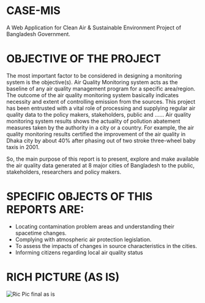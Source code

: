 # CASE-MIS
A Web Application for Clean Air &amp; Sustainable Environment Project of Bangladesh Government.
# OBJECTIVE OF THE PROJECT
The most important factor to be considered in designing a monitoring system is the objective(s).
Air Quality Monitoring system acts as the baseline of any air quality management program for a specific area/region. The outcome of the air quality monitoring system basically indicates necessity and extent of controlling emission from the sources. This project has been entrusted with a vital role of processing and supplying regular air quality data to the policy makers, stakeholders, public and …… Air quality monitoring system results shows the actuality of pollution abatement measures taken by the authority in a city or a country. For example, the air quality monitoring results certified the improvement of the air quality in Dhaka city by about 40% after phasing out of two stroke three-wheel baby taxis in 2001.

So, the main purpose of this report is to present, explore and make available the air quality data generated at 8 major cities of Bangladesh to the public, stakeholders, researchers and policy makers.

# SPECIFIC OBJECTS OF THIS REPORTS ARE:
-	Locating contamination problem areas and understanding their spacetime changes.
-	Complying with atmospheric air protection legislation.
-	To assess the impacts of changes in source characteristics in the cities.
-	Informing citizens regarding local air quality status

# RICH PICTURE (AS IS)
![Ric Pic final as is](https://user-images.githubusercontent.com/66321598/186231100-3450a4ac-d3c4-41c3-a69e-803cc3475006.jpg)



